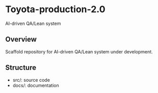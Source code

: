 # Toyota-production-2.0
AI-driven QA/Lean system

## Overview
Scaffold repository for AI-driven QA/Lean system under development.

## Structure
- src/: source code
- docs/: documentation
